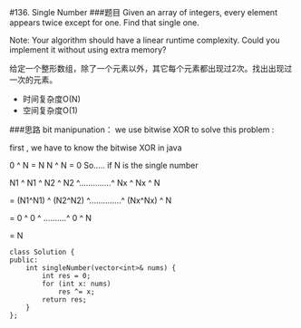 #136. Single Number
###题目
Given an array of integers, every element appears twice except for one. Find that single one.

Note:
Your algorithm should have a linear runtime complexity. Could you implement it without using extra memory?


给定一个整形数组，除了一个元素以外，其它每个元素都出现过2次。找出出现过一次的元素。
 - 时间复杂度O(N)
 - 空间复杂度O(1)
 
 
###思路
bit manipunation：
we use bitwise XOR to solve this problem :

first , we have to know the bitwise XOR in java

0 ^ N = N
N ^ N = 0
So..... if N is the single number

N1 ^ N1 ^ N2 ^ N2 ^..............^ Nx ^ Nx ^ N

= (N1^N1) ^ (N2^N2) ^..............^ (Nx^Nx) ^ N

= 0 ^ 0 ^ ..........^ 0 ^ N

= N

```
class Solution {
public:
    int singleNumber(vector<int>& nums) {
        int res = 0;
        for (int x: nums)
            res ^= x;
        return res;
    }
};
```
